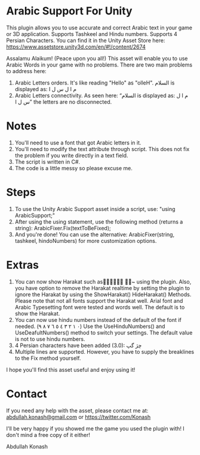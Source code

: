 # Arabic Support For Unity
This plugin allows you to use accurate and correct Arabic text in your game or 3D application. Supports Tashkeel and Hindu numbers. Supports 4 Persian Characters.
You can find it in the Unity Asset Store here: https://www.assetstore.unity3d.com/en/#!/content/2674

Assalamu Alaikum! (Peace upon you all!)
This asset will enable you to use Arabic Words in your game with no problems. 
There are two main problems to address here:
1.	Arabic Letters orders. It's like reading "Hello" as "olleH".
السلام  is displayed as:  م ا ل س ل ا
2.	Arabic Letters connectivity. As seen here: “السلام  is displayed as:  م ا ل س ل ا” the letters are no disconnected.

# Notes
1.	You'll need to use a font that got Arabic letters in it.
2.	You'll need to modify the text attribute through script. This does not fix the problem if you write directly in a text field.
3.	The script is written in C#.
4.	The code is a little messy so please excuse me.

# Steps
1.	To use the Unity Arabic Support asset inside a script, use: "using ArabicSupport;"
2.	After using the using statement, use the following method (returns a string):	ArabicFixer.Fix(textToBeFixed);
3.	And you're done! You can use the alternative: ArabicFixer(string, tashkeel, hindoNumbers) for more customization options.

# Extras
1.	You can now show Harakat such as ًٌٍَُِ~ّْ using the plugin. Also, you have option to remove the Harakat realtime by setting the plugin to ignore the Harakat by using the ShowHarakat() HideHarakat() Methods. Please note that not all fonts support the Harakat well. Arial font and Arabic Typesetting font were tested and words well. The default is to show the Harakat.
2.	You can now use hindu numbers instead of the default of the font if needed. (٠	١	٢	٣	٤	٥	٦	٧	٨	٩) Use the UseHinduNumbers() and UseDeafultNumbers() method to switch your settings. The default value is not to use hindu numbers.
3.	4 Persian characters have been added (3.0): چژ گپ
4. Multiple lines are supported. However, you have to supply the breaklines to the Fix method yourself.

I hope you'll find this asset useful and enjoy using it!

# Contact
If you need any help with the asset, please contact me at: abdullah.konash@gmail.com or https://twitter.com/Konash

I'll be very happy if you showed me the game you used the plugin with! I don't mind a free copy of it either! 

Abdullah Konash
